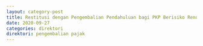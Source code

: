 ```yaml
---
layout: category-post
title: Restitusi dengan Pengembalian Pendahuluan bagi PKP Berisiko Rendah Pasal 9 ayat (4c) UU PPN
date: 2020-09-27
categories: direktori
direktori: pengembalian pajak
---
```

